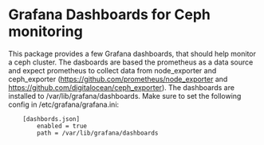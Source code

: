 # Grafana Dashboards for Ceph monitoring

This package provides a few Grafana dashboards, that should help
monitor a ceph cluster. The dasboards are based the prometheus as a data
source and expect prometheus to collect data from node_exporter and ceph_exporter
(https://github.com/prometheus/node_exporter and https://github.com/digitalocean/ceph_exporter).
The dashboards are installed to /var/lib/grafana/dashboards. Make sure to set the
following config in /etc/grafana/grafana.ini:
```
    [dashbords.json]
        enabled = true
        path = /var/lib/grafana/dashboards
```
